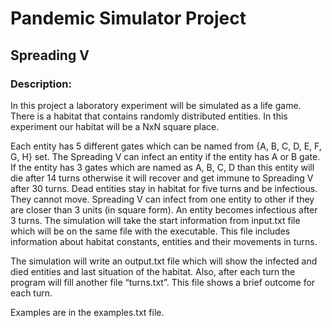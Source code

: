 # Pandemic Simulator Project
## Spreading V
### Description:
In this project a laboratory experiment will be simulated as a life game. There is a habitat that contains randomly distributed entities. In this experiment our habitat will be a NxN square place.

Each entity has 5 different gates which can be named from {A, B, C, D, E, F, G, H} set.
The Spreading V can infect an entity if the entity has A or B gate. If the entity has 3 gates which are named as A, B, C, D than this entity will die after 14 turns otherwise it will recover and get immune to Spreading V after 30 turns. Dead entities stay in habitat for five turns and be infectious. They cannot move.
Spreading V can infect from one entity to other if they are closer than 3 units (in square form). An entity becomes infectious after 3 turns.
The simulation will take the start information from input.txt file which will be on the same file with the executable. This file includes information about habitat constants, entities and their movements  in turns.

The simulation will write an output.txt file which will show the infected and died entities and last situation of the habitat. Also, after each turn the program will fill another file “turns.txt”. This file shows a brief outcome for each turn.

Examples are in the examples.txt file.
